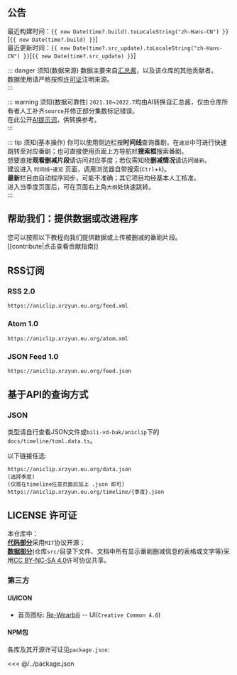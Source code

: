 <script lang="ts" setup>
import { data as time } from "./time.data.ts"
</script>

## 公告

最近构建时间：`{{ new Date(time?.build).toLocaleString("zh-Hans-CN") }}`[`{{ new Date(time?.build) }}`]  
最近更新时间：`{{ new Date(time?.src_update).toLocaleString("zh-Hans-CN") }}`[`{{ new Date(time?.src_update) }}`]  

::: danger 须知(数据来源)
数据主要来自[汇总酱](https://hzj.wiki)，以及该仓库的其他贡献者。  
数据使用请严格按照[许可证](#license-许可证)注明来源。  
:::

::: warning 须知(数据可靠性)
`2021.10`~`2022.7`均由AI转换自汇总酱，仅由仓库所有者人工补齐`source`并修正部分集数标记错误。  
在此公开[AI提示词](https://www.doubao.com/thread/w45506302557698)，供转换参考。  
:::

::: tip 须知(基本操作)
你可以使用侧边栏按**时间线**查询番剧，在`速览`中可进行快速跳转至对应番剧；也可直接使用页面上方导航栏**搜索框**搜索番剧。  
想要直接**观看删减片段**请访问对应季度；若仅需知晓**删减情况**请访问`最新`。  
建议进入 `时间线`-`速览` 页面，调用浏览器自带搜索(`Ctrl`+`k`)。  
**最新**栏目由自动程序同步，可能不准确；其它项目均经基本人工核准。  
进入当季度页面后，可在页面右上角`大纲`处快速跳转。  
:::

## 帮助我们：提供数据或改进程序

您可以按照以下教程向我们提供数据或上传被删减的番剧片段。  
[[contribute|点击查看贡献指南]]

## RSS订阅

### RSS 2.0

```url
https://aniclip.xrzyun.eu.org/feed.xml
```

### Atom 1.0

```url
https://aniclip.xrzyun.eu.org/atom.xml
```

### JSON Feed 1.0

```url
https://aniclip.xrzyun.eu.org/feed.json
```

## 基于API的查询方式

### JSON

类型请自行查看JSON文件或`bili-vd-bak/aniclip`下的`docs/timeline/toml.data.ts`。  

以下链接任选:  

```url
https://aniclip.xrzyun.eu.org/data.json
(选择季度)
(仅需在timeline任意页面后加上 .json 即可)
https://aniclip.xrzyun.eu.org/timeline/{季度}.json
```

## LICENSE 许可证

本仓库中：  
[**代码部分**](https://github.com/bili-vd-bak/aniclip)采用`MIT`协议开源；  
[**数据部分**](https://github.com/bili-vd-bak/aniclip-src)(仓库`src/`目录下文件、文档中所有显示番剧删减信息的表格或文字等)采用[CC BY-NC-SA 4.0](https://creativecommons.org/licenses/by-nc-sa/4.0/)许可协议共享。

### 第三方

#### UI/ICON

- 首页图标: [Re-Wearbili](https://github.com/SpaceXC/Re-Wearbili) -- UI(`Creative Common 4.0`)

#### NPM包

各库及其开源许可证见`package.json`:  

<<< @/../package.json

